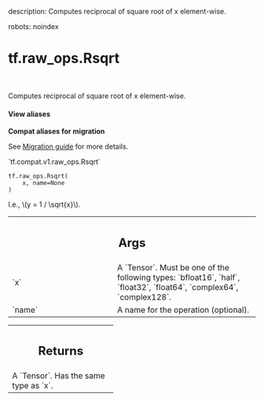 description: Computes reciprocal of square root of x element-wise.

robots: noindex

# tf.raw_ops.Rsqrt

<!-- Insert buttons and diff -->

<table class="tfo-notebook-buttons tfo-api nocontent" align="left">

</table>



Computes reciprocal of square root of x element-wise.

<section class="expandable">
  <h4 class="showalways">View aliases</h4>
  <p>
<b>Compat aliases for migration</b>
<p>See
<a href="https://www.tensorflow.org/guide/migrate">Migration guide</a> for
more details.</p>
<p>`tf.compat.v1.raw_ops.Rsqrt`</p>
</p>
</section>

<pre class="devsite-click-to-copy prettyprint lang-py tfo-signature-link">
<code>tf.raw_ops.Rsqrt(
    x, name=None
)
</code></pre>



<!-- Placeholder for "Used in" -->

I.e., \\(y = 1 / \sqrt{x}\\).

<!-- Tabular view -->
 <table class="responsive fixed orange">
<colgroup><col width="214px"><col></colgroup>
<tr><th colspan="2"><h2 class="add-link">Args</h2></th></tr>

<tr>
<td>
`x`
</td>
<td>
A `Tensor`. Must be one of the following types: `bfloat16`, `half`, `float32`, `float64`, `complex64`, `complex128`.
</td>
</tr><tr>
<td>
`name`
</td>
<td>
A name for the operation (optional).
</td>
</tr>
</table>



<!-- Tabular view -->
 <table class="responsive fixed orange">
<colgroup><col width="214px"><col></colgroup>
<tr><th colspan="2"><h2 class="add-link">Returns</h2></th></tr>
<tr class="alt">
<td colspan="2">
A `Tensor`. Has the same type as `x`.
</td>
</tr>

</table>

